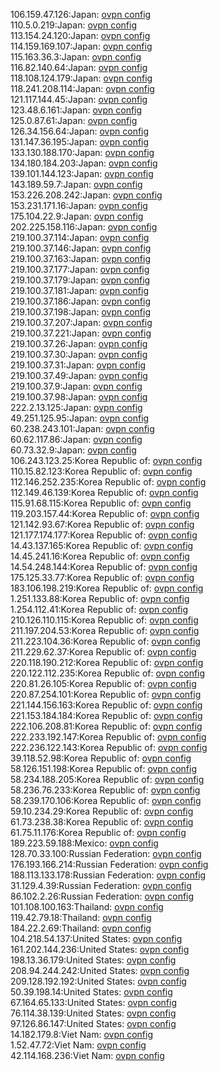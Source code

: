 106.159.47.126:Japan: [ovpn config](vpn/106_159_47_126.ovpn)  
110.5.0.219:Japan: [ovpn config](vpn/110_5_0_219.ovpn)  
113.154.24.120:Japan: [ovpn config](vpn/113_154_24_120.ovpn)  
114.159.169.107:Japan: [ovpn config](vpn/114_159_169_107.ovpn)  
115.163.36.3:Japan: [ovpn config](vpn/115_163_36_3.ovpn)  
116.82.140.64:Japan: [ovpn config](vpn/116_82_140_64.ovpn)  
118.108.124.179:Japan: [ovpn config](vpn/118_108_124_179.ovpn)  
118.241.208.114:Japan: [ovpn config](vpn/118_241_208_114.ovpn)  
121.117.144.45:Japan: [ovpn config](vpn/121_117_144_45.ovpn)  
123.48.6.161:Japan: [ovpn config](vpn/123_48_6_161.ovpn)  
125.0.87.61:Japan: [ovpn config](vpn/125_0_87_61.ovpn)  
126.34.156.64:Japan: [ovpn config](vpn/126_34_156_64.ovpn)  
131.147.36.195:Japan: [ovpn config](vpn/131_147_36_195.ovpn)  
133.130.188.170:Japan: [ovpn config](vpn/133_130_188_170.ovpn)  
134.180.184.203:Japan: [ovpn config](vpn/134_180_184_203.ovpn)  
139.101.144.123:Japan: [ovpn config](vpn/139_101_144_123.ovpn)  
143.189.59.7:Japan: [ovpn config](vpn/143_189_59_7.ovpn)  
153.226.208.242:Japan: [ovpn config](vpn/153_226_208_242.ovpn)  
153.231.171.16:Japan: [ovpn config](vpn/153_231_171_16.ovpn)  
175.104.22.9:Japan: [ovpn config](vpn/175_104_22_9.ovpn)  
202.225.158.116:Japan: [ovpn config](vpn/202_225_158_116.ovpn)  
219.100.37.114:Japan: [ovpn config](vpn/219_100_37_114.ovpn)  
219.100.37.146:Japan: [ovpn config](vpn/219_100_37_146.ovpn)  
219.100.37.163:Japan: [ovpn config](vpn/219_100_37_163.ovpn)  
219.100.37.177:Japan: [ovpn config](vpn/219_100_37_177.ovpn)  
219.100.37.179:Japan: [ovpn config](vpn/219_100_37_179.ovpn)  
219.100.37.181:Japan: [ovpn config](vpn/219_100_37_181.ovpn)  
219.100.37.186:Japan: [ovpn config](vpn/219_100_37_186.ovpn)  
219.100.37.198:Japan: [ovpn config](vpn/219_100_37_198.ovpn)  
219.100.37.207:Japan: [ovpn config](vpn/219_100_37_207.ovpn)  
219.100.37.221:Japan: [ovpn config](vpn/219_100_37_221.ovpn)  
219.100.37.26:Japan: [ovpn config](vpn/219_100_37_26.ovpn)  
219.100.37.30:Japan: [ovpn config](vpn/219_100_37_30.ovpn)  
219.100.37.31:Japan: [ovpn config](vpn/219_100_37_31.ovpn)  
219.100.37.49:Japan: [ovpn config](vpn/219_100_37_49.ovpn)  
219.100.37.9:Japan: [ovpn config](vpn/219_100_37_9.ovpn)  
219.100.37.98:Japan: [ovpn config](vpn/219_100_37_98.ovpn)  
222.2.13.125:Japan: [ovpn config](vpn/222_2_13_125.ovpn)  
49.251.125.95:Japan: [ovpn config](vpn/49_251_125_95.ovpn)  
60.238.243.101:Japan: [ovpn config](vpn/60_238_243_101.ovpn)  
60.62.117.86:Japan: [ovpn config](vpn/60_62_117_86.ovpn)  
60.73.32.9:Japan: [ovpn config](vpn/60_73_32_9.ovpn)  
106.243.123.25:Korea Republic of: [ovpn config](vpn/106_243_123_25.ovpn)  
110.15.82.123:Korea Republic of: [ovpn config](vpn/110_15_82_123.ovpn)  
112.146.252.235:Korea Republic of: [ovpn config](vpn/112_146_252_235.ovpn)  
112.149.46.139:Korea Republic of: [ovpn config](vpn/112_149_46_139.ovpn)  
115.91.68.115:Korea Republic of: [ovpn config](vpn/115_91_68_115.ovpn)  
119.203.157.44:Korea Republic of: [ovpn config](vpn/119_203_157_44.ovpn)  
121.142.93.67:Korea Republic of: [ovpn config](vpn/121_142_93_67.ovpn)  
121.177.174.177:Korea Republic of: [ovpn config](vpn/121_177_174_177.ovpn)  
14.43.137.165:Korea Republic of: [ovpn config](vpn/14_43_137_165.ovpn)  
14.45.241.16:Korea Republic of: [ovpn config](vpn/14_45_241_16.ovpn)  
14.54.248.144:Korea Republic of: [ovpn config](vpn/14_54_248_144.ovpn)  
175.125.33.77:Korea Republic of: [ovpn config](vpn/175_125_33_77.ovpn)  
183.106.198.219:Korea Republic of: [ovpn config](vpn/183_106_198_219.ovpn)  
1.251.133.88:Korea Republic of: [ovpn config](vpn/1_251_133_88.ovpn)  
1.254.112.41:Korea Republic of: [ovpn config](vpn/1_254_112_41.ovpn)  
210.126.110.115:Korea Republic of: [ovpn config](vpn/210_126_110_115.ovpn)  
211.197.204.53:Korea Republic of: [ovpn config](vpn/211_197_204_53.ovpn)  
211.223.104.36:Korea Republic of: [ovpn config](vpn/211_223_104_36.ovpn)  
211.229.62.37:Korea Republic of: [ovpn config](vpn/211_229_62_37.ovpn)  
220.118.190.212:Korea Republic of: [ovpn config](vpn/220_118_190_212.ovpn)  
220.122.112.235:Korea Republic of: [ovpn config](vpn/220_122_112_235.ovpn)  
220.81.26.105:Korea Republic of: [ovpn config](vpn/220_81_26_105.ovpn)  
220.87.254.101:Korea Republic of: [ovpn config](vpn/220_87_254_101.ovpn)  
221.144.156.163:Korea Republic of: [ovpn config](vpn/221_144_156_163.ovpn)  
221.153.184.184:Korea Republic of: [ovpn config](vpn/221_153_184_184.ovpn)  
222.106.208.81:Korea Republic of: [ovpn config](vpn/222_106_208_81.ovpn)  
222.233.192.147:Korea Republic of: [ovpn config](vpn/222_233_192_147.ovpn)  
222.236.122.143:Korea Republic of: [ovpn config](vpn/222_236_122_143.ovpn)  
39.118.52.98:Korea Republic of: [ovpn config](vpn/39_118_52_98.ovpn)  
58.126.151.198:Korea Republic of: [ovpn config](vpn/58_126_151_198.ovpn)  
58.234.188.205:Korea Republic of: [ovpn config](vpn/58_234_188_205.ovpn)  
58.236.76.233:Korea Republic of: [ovpn config](vpn/58_236_76_233.ovpn)  
58.239.170.106:Korea Republic of: [ovpn config](vpn/58_239_170_106.ovpn)  
59.10.234.29:Korea Republic of: [ovpn config](vpn/59_10_234_29.ovpn)  
61.73.238.38:Korea Republic of: [ovpn config](vpn/61_73_238_38.ovpn)  
61.75.11.176:Korea Republic of: [ovpn config](vpn/61_75_11_176.ovpn)  
189.223.59.188:Mexico: [ovpn config](vpn/189_223_59_188.ovpn)  
128.70.33.100:Russian Federation: [ovpn config](vpn/128_70_33_100.ovpn)  
176.193.166.214:Russian Federation: [ovpn config](vpn/176_193_166_214.ovpn)  
188.113.133.178:Russian Federation: [ovpn config](vpn/188_113_133_178.ovpn)  
31.129.4.39:Russian Federation: [ovpn config](vpn/31_129_4_39.ovpn)  
86.102.2.26:Russian Federation: [ovpn config](vpn/86_102_2_26.ovpn)  
101.108.100.163:Thailand: [ovpn config](vpn/101_108_100_163.ovpn)  
119.42.79.18:Thailand: [ovpn config](vpn/119_42_79_18.ovpn)  
184.22.2.69:Thailand: [ovpn config](vpn/184_22_2_69.ovpn)  
104.218.54.137:United States: [ovpn config](vpn/104_218_54_137.ovpn)  
161.202.144.236:United States: [ovpn config](vpn/161_202_144_236.ovpn)  
198.13.36.179:United States: [ovpn config](vpn/198_13_36_179.ovpn)  
208.94.244.242:United States: [ovpn config](vpn/208_94_244_242.ovpn)  
209.128.192.192:United States: [ovpn config](vpn/209_128_192_192.ovpn)  
50.39.198.14:United States: [ovpn config](vpn/50_39_198_14.ovpn)  
67.164.65.133:United States: [ovpn config](vpn/67_164_65_133.ovpn)  
76.114.38.139:United States: [ovpn config](vpn/76_114_38_139.ovpn)  
97.126.86.147:United States: [ovpn config](vpn/97_126_86_147.ovpn)  
14.182.179.8:Viet Nam: [ovpn config](vpn/14_182_179_8.ovpn)  
1.52.47.72:Viet Nam: [ovpn config](vpn/1_52_47_72.ovpn)  
42.114.168.236:Viet Nam: [ovpn config](vpn/42_114_168_236.ovpn)  
